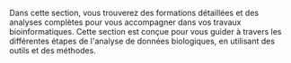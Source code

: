 Dans cette section, vous trouverez des formations détaillées et des analyses complètes pour vous accompagner dans vos travaux bioinformatiques. Cette section est conçue pour vous guider à travers les différentes étapes de l'analyse de données biologiques, en utilisant des outils et des méthodes.